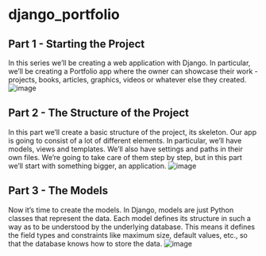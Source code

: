 # django_portfolio

## Part 1 - Starting the Project
In this series we’ll be creating a web application with Django. In particular, we’ll be creating a Portfolio app where the owner can showcase their work - projects, books, articles, graphics, videos or whatever else they created.
![image](https://github.com/user-attachments/assets/0bdae71f-07a4-4ce2-b409-61422259b7cb)

## Part 2 - The Structure of the Project
ln this part we’ll create a basic structure of the project, its skeleton. Our app is going to consist of a lot of different elements. In particular, we’ll have models, views and templates. We’ll also have settings and paths in their own files. We’re going to take care of them step by step, but in this part we’ll start with something bigger, an application.
![image](https://github.com/user-attachments/assets/ec9e9db4-80ae-40e1-b8c6-c371d4cc5df0)

## Part 3 - The Models
Now it’s time to create the models. In Django, models are just Python classes that represent the data. Each model defines its structure in such a way as to be understood by the underlying database. This means it defines the field types and constraints like maximum size, default values, etc., so that the database knows how to store the data.
![image](https://github.com/user-attachments/assets/69d7b7a6-85d1-435a-af23-d2456bf18c2a)
